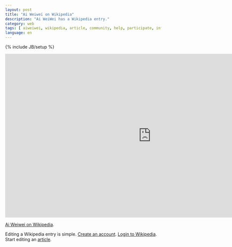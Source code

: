 ```yaml
---
layout: post
title: "Ai Weiwei on Wikipedia"
description: "Ai WeiWei has a Wikipedia entry."
category: web
tags: [ aiweiwei, wikipedia, article, community, help, participate, information ]
language: en
---
```

{% include JB/setup %}

<iframe src="http://en.wikipedia.org/wiki/Ai_Weiwei" width="940" height="528" frameborder="0"> </iframe>

[Ai Weiwei on Wikipedia](http://en.wikipedia.org/wiki/Ai_Weiwei).

Editing a Wikipedia entry is simple. [Create an account](http://en.wikipedia.org/w/index.php?title=Special:UserLogin&returnto=Ai+Weiwei). [Login to Wikipedia](http://en.wikipedia.org/w/index.php?title=Special:UserLogin&returnto=Ai+Weiwei). Start editing an [article](http://en.wikipedia.org/wiki/Ai_Weiwei]).
